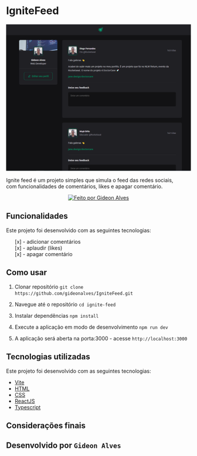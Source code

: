 # IgniteFeed

<img src="./wallpaper.png" alt="wallpaper do projeto ignite feed" />



Ignite feed é um projeto simples que simula o feed das redes sociais,<br> com funcionalidades de comentários, likes e apagar comentário.

<p align="center">
  <a href="https://github.com/gideonalves">
    <img alt="Feito por Gideon Alves" src="https://img.shields.io/badge/feito%20por-Gideon Alves-blue">
  </a>
</p>

## Funcionalidades

Este projeto foi desenvolvido com as seguintes tecnologias:

<ul>
  [x] - adicionar comentários<br>
  [x] - aplaudir (likes)<br>
  [x] - apagar comentário<br>
</ul>

## Como usar

1. Clonar repositório
     ``git clone https://github.com/gideonalves/IgniteFeed.git``

2. Navegue até o repositório
   ``cd ignite-feed``

3. Instalar dependências
``npm install``

4. Execute a aplicação em modo de desenvolvimento
   ``npm run dev``

6. A aplicação será aberta na porta:3000 - acesse 
   ``http://localhost:3000``

## Tecnologias utilizadas

Este projeto foi desenvolvido com as seguintes tecnologias:

- [Vite](https://vitejs.dev/)
- [HTML](https://developer.mozilla.org/pt-BR/docs/Web/HTML)
- [CSS](https://www.w3.org/Style/CSS/Overview.en.html)
- [ReactJS](https://pt-br.reactjs.org/)
- [Typescript](https://www.typescriptlang.org/)

## Considerações finais

## Desenvolvido por ``Gideon Alves``